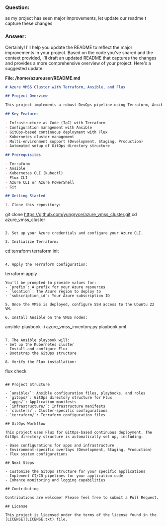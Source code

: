 ### Question:
as my project has seen major improvements, let update our readme t capture these changes

### Answer:
Certainly! I'll help you update the README to reflect the major improvements in your project. Based on the code you've shared and the context provided, I'll draft an updated README that captures the changes and provides a more comprehensive overview of your project. Here's a suggested update:

**File: /home/azureuser/README.md**
```markdown
# Azure VMSS Cluster with Terraform, Ansible, and Flux

## Project Overview

This project implements a robust DevOps pipeline using Terraform, Ansible, and Flux (GitOps) on Azure. It deploys a Virtual Machine Scale Set (VMSS) on Azure, configures it with Ansible, and uses Kubernetes with Flux for GitOps-based cluster management and application deployment.

## Key Features

- Infrastructure as Code (IaC) with Terraform
- Configuration management with Ansible
- GitOps-based continuous deployment with Flux
- Kubernetes cluster management
- Multi-environment support (Development, Staging, Production)
- Automated setup of GitOps directory structure

## Prerequisites

- Terraform
- Ansible
- Kubernetes CLI (kubectl)
- Flux CLI
- Azure CLI or Azure PowerShell
- Git

## Getting Started

1. Clone this repository:
   ```
   git clone https://github.com/yungryce/azure_vmss_cluster.git
   cd azure_vmss_cluster
   ```

2. Set up your Azure credentials and configure your Azure CLI.

3. Initialize Terraform:
   ```
   cd terraform
   terraform init
   ```

4. Apply the Terraform configuration:
   ```
   terraform apply
   ```
   You'll be prompted to provide values for:
   - `prefix`: A prefix for your Azure resources
   - `location`: The Azure region to deploy to
   - `subscription_id`: Your Azure subscription ID

5. Once the VMSS is deployed, configure SSH access to the Ubuntu 22 VM.

6. Install Ansible on the VMSS nodes:
   ```
   ansible-playbook -i azure_vmss_inventory.py playbook.yml
   ```

7. The Ansible playbook will:
   - Set up the Kubernetes cluster
   - Install and configure Flux
   - Bootstrap the GitOps structure

8. Verify the Flux installation:
   ```
   flux check
   ```

## Project Structure

- `ansible/`: Ansible configuration files, playbooks, and roles
- `gitops/`: GitOps directory structure for Flux
  - `apps/`: Application manifests
  - `infrastructure/`: Infrastructure manifests
  - `clusters/`: Cluster-specific configurations
- `terraform/`: Terraform configuration files

## GitOps Workflow

This project uses Flux for GitOps-based continuous deployment. The GitOps directory structure is automatically set up, including:

- Base configurations for apps and infrastructure
- Environment-specific overlays (Development, Staging, Production)
- Flux system configurations

## Next Steps

- Customize the GitOps structure for your specific applications
- Implement CI/CD pipelines for your application code
- Enhance monitoring and logging capabilities

## Contributing

Contributions are welcome! Please feel free to submit a Pull Request.

## License

This project is licensed under the terms of the license found in the [LICENSE](LICENSE.txt) file.
```

